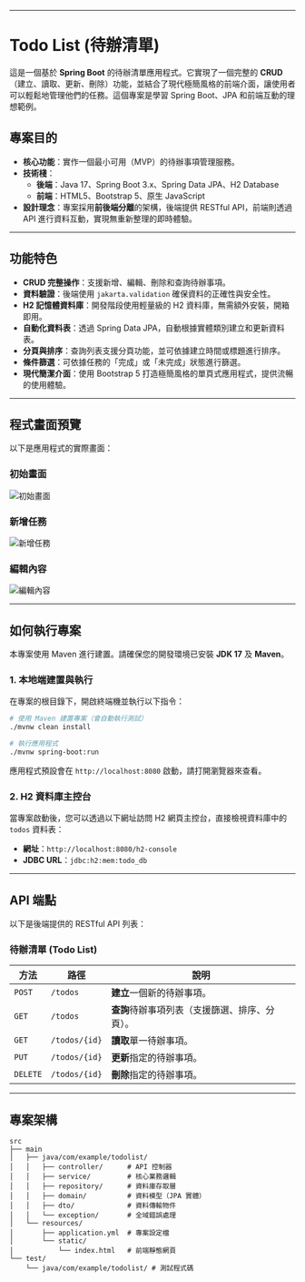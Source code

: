 
-----

# Todo List (待辦清單)

這是一個基於 **Spring Boot** 的待辦清單應用程式。它實現了一個完整的 **CRUD**（建立、讀取、更新、刪除）功能，並結合了現代極簡風格的前端介面，讓使用者可以輕鬆地管理他們的任務。這個專案是學習 Spring Boot、JPA 和前端互動的理想範例。

## 專案目的

  * **核心功能**：實作一個最小可用（MVP）的待辦事項管理服務。
  * **技術棧**：
      * **後端**：Java 17、Spring Boot 3.x、Spring Data JPA、H2 Database
      * **前端**：HTML5、Bootstrap 5、原生 JavaScript
  * **設計理念**：專案採用**前後端分離**的架構，後端提供 RESTful API，前端則透過 API 進行資料互動，實現無重新整理的即時體驗。

-----

## 功能特色

  * **CRUD 完整操作**：支援新增、編輯、刪除和查詢待辦事項。
  * **資料驗證**：後端使用 `jakarta.validation` 確保資料的正確性與安全性。
  * **H2 記憶體資料庫**：開發階段使用輕量級的 H2 資料庫，無需額外安裝，開箱即用。
  * **自動化資料表**：透過 Spring Data JPA，自動根據實體類別建立和更新資料表。
  * **分頁與排序**：查詢列表支援分頁功能，並可依據建立時間或標題進行排序。
  * **條件篩選**：可依據任務的「完成」或「未完成」狀態進行篩選。
  * **現代簡潔介面**：使用 Bootstrap 5 打造極簡風格的單頁式應用程式，提供流暢的使用體驗。

-----

## 程式畫面預覽

以下是應用程式的實際畫面：

### 初始畫面
![初始畫面](https://imgur.com/jGEURWu.png)
### 新增任務
![新增任務](https://imgur.com/crLnvbo.png)
### 編輯內容
![編輯內容](https://imgur.com/gNp7Z5x.png)

-----

## 如何執行專案

本專案使用 Maven 進行建置。請確保您的開發環境已安裝 **JDK 17** 及 **Maven**。

### 1\. 本地端建置與執行

在專案的根目錄下，開啟終端機並執行以下指令：

```sh
# 使用 Maven 建置專案（會自動執行測試）
./mvnw clean install

# 執行應用程式
./mvnw spring-boot:run
```

應用程式預設會在 `http://localhost:8080` 啟動，請打開瀏覽器來查看。

### 2\. H2 資料庫主控台

當專案啟動後，您可以透過以下網址訪問 H2 網頁主控台，直接檢視資料庫中的 `todos` 資料表：

  * **網址**：`http://localhost:8080/h2-console`
  * **JDBC URL**：`jdbc:h2:mem:todo_db`

-----

## API 端點

以下是後端提供的 RESTful API 列表：

### 待辦清單 (Todo List)

| 方法 | 路徑 | 說明 |
|---|---|---|
| `POST` | `/todos` | **建立**一個新的待辦事項。 |
| `GET` | `/todos` | **查詢**待辦事項列表（支援篩選、排序、分頁）。 |
| `GET` | `/todos/{id}` | **讀取**單一待辦事項。 |
| `PUT` | `/todos/{id}` | **更新**指定的待辦事項。 |
| `DELETE` | `/todos/{id}` | **刪除**指定的待辦事項。 |

-----

## 專案架構

```
src
├── main
│   ├── java/com/example/todolist/
│   │   ├── controller/      # API 控制器
│   │   ├── service/         # 核心業務邏輯
│   │   ├── repository/      # 資料庫存取層
│   │   ├── domain/          # 資料模型（JPA 實體）
│   │   ├── dto/             # 資料傳輸物件
│   │   └── exception/       # 全域錯誤處理
│   └── resources/
│       ├── application.yml  # 專案設定檔
│       └── static/
│           └── index.html   # 前端靜態網頁
└── test/
    └── java/com/example/todolist/ # 測試程式碼
```
